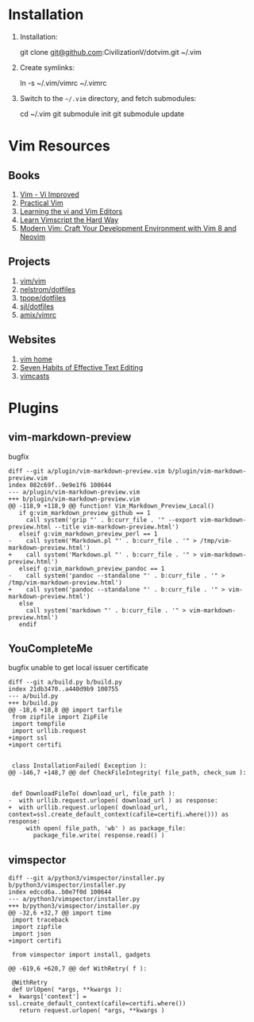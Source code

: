 # Installation
1. Installation:

    git clone git@github.com:CivilizationV/dotvim.git ~/.vim

2. Create symlinks:

    ln -s ~/.vim/vimrc ~/.vimrc

3. Switch to the `~/.vim` directory, and fetch submodules:

    cd ~/.vim
    git submodule init
    git submodule update


# Vim Resources
## Books
1. [Vim - Vi Improved](http://www.truth.sk/vim/vimbook-OPL.pdf)
2. [Practical Vim](https://iccf-holland.org/vim_books.html#practical)
3. [Learning the vi and Vim Editors](https://www.amazon.com/Learning-Vim-Editors-Agility-Editing/dp/1492078808/ref=sr_1_1?keywords=Learning+the+vi+and+Vim+Editors&qid=1655900505&s=books&sr=1-1)
4. [Learn Vimscript the Hard Way](https://learnvimscriptthehardway.stevelosh.com/)
5. [Modern Vim: Craft Your Development Environment with Vim 8 and Neovim](https://www.amazon.com/Modern-Vim-Development-Environment-Neovim/dp/168050262X/ref=sr_1_4?keywords=vim&qid=1652414532&s=books&sr=1-4)

## Projects
1. [vim/vim](https://github.com/vim/vim.git)
2. [nelstrom/dotfiles](https://github.com/nelstrom/dotfiles)
3. [tpope/dotfiles](https://github.com/tpope/dotfiles)
4. [sjl/dotfiles](https://github.com/sjl/dotfiles)
5. [amix/vimrc](https://github.com/amix/vimrc)

## Websites
1. [vim home](https://www.vim.org/)
2. [Seven Habits of Effective Text Editing](http://www.moolenaar.net/habits.html)
3. [vimcasts](http://vimcasts.org/)


# Plugins

## vim-markdown-preview

bugfix
```
diff --git a/plugin/vim-markdown-preview.vim b/plugin/vim-markdown-preview.vim
index 082c69f..9e9e1f6 100644
--- a/plugin/vim-markdown-preview.vim
+++ b/plugin/vim-markdown-preview.vim
@@ -118,9 +118,9 @@ function! Vim_Markdown_Preview_Local()
   if g:vim_markdown_preview_github == 1
     call system('grip "' . b:curr_file . '" --export vim-markdown-preview.html --title vim-markdown-preview.html')
   elseif g:vim_markdown_preview_perl == 1
-    call system('Markdown.pl "' . b:curr_file . '" > /tmp/vim-markdown-preview.html')
+    call system('Markdown.pl "' . b:curr_file . '" > vim-markdown-preview.html')
   elseif g:vim_markdown_preview_pandoc == 1
-    call system('pandoc --standalone "' . b:curr_file . '" > /tmp/vim-markdown-preview.html')
+    call system('pandoc --standalone "' . b:curr_file . '" > vim-markdown-preview.html')
   else
     call system('markdown "' . b:curr_file . '" > vim-markdown-preview.html')
   endif
```

## YouCompleteMe

bugfix
unable to get local issuer certificate
```
diff --git a/build.py b/build.py
index 21db3470..a440d9b9 100755
--- a/build.py
+++ b/build.py
@@ -18,6 +18,8 @@ import tarfile
 from zipfile import ZipFile
 import tempfile
 import urllib.request
+import ssl
+import certifi


 class InstallationFailed( Exception ):
@@ -146,7 +148,7 @@ def CheckFileIntegrity( file_path, check_sum ):


 def DownloadFileTo( download_url, file_path ):
-  with urllib.request.urlopen( download_url ) as response:
+  with urllib.request.urlopen( download_url, context=ssl.create_default_context(cafile=certifi.where())) as response:
     with open( file_path, 'wb' ) as package_file:
       package_file.write( response.read() )
```

## vimspector

```
diff --git a/python3/vimspector/installer.py b/python3/vimspector/installer.py
index edccd6a..b0e7f0d 100644
--- a/python3/vimspector/installer.py
+++ b/python3/vimspector/installer.py
@@ -32,6 +32,7 @@ import time
 import traceback
 import zipfile
 import json
+import certifi

 from vimspector import install, gadgets

@@ -619,6 +620,7 @@ def WithRetry( f ):

 @WithRetry
 def UrlOpen( *args, **kwargs ):
+  kwargs['context'] = ssl.create_default_context(cafile=certifi.where())
   return request.urlopen( *args, **kwargs )
```
